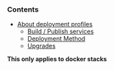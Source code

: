 <!-- usedin: [ _legacy_docker/deployment/deploy-profiles-v1.md, _skycap/deployment/deploy-profiles-v1.md] -->


### Contents

*   [About deployment profiles](#about)
    *   [Build / Publish services](#build)
    *   [Deployment Method](#deployment-method)
    *   [Upgrades](#upgrades)
            

	







**This only applies to docker stacks**




